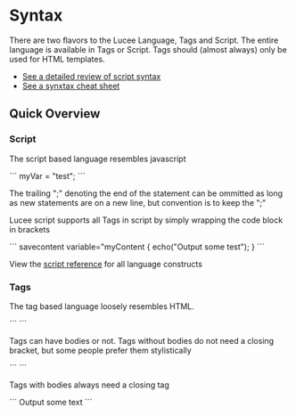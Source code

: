 # Syntax

There are two flavors to the Lucee Language, Tags and Script. The entire language is available in Tags or Script. Tags should (almost always) only be used for HTML templates.

* [See a detailed review of script syntax ](https://github.com/adamcameron/cfscript/blob/master/cfscript.md)
* [See a synxtax cheat sheet](https://rorylaitila.gitbooks.io/lucee/content/script_cheat_sheet.html)

## Quick Overview

### Script
The script based language resembles javascript 

<script src="https://gist.github.com/roryl/5817942eccef2bad2281.js?file=setting_a_variable.cfm"></script>

<noscript>
```
myVar = "test";
```
</noscript>

The trailing ";" denoting the end of the statement can be ommitted as long as new statements are on a new line, but convention is to keep the ";"

Lucee script supports all Tags in script by simply wrapping the code block in brackets

<script src="https://gist.github.com/roryl/5817942eccef2bad2281.js?file=script_tags.cfm"></script>

<noscript>
```
savecontent variable="myContent {
  echo("Output some test");
}
```
</noscript>

View the [script reference](script_reference.html) for all language constructs

### Tags 

The tag based language loosely resembles HTML.

<script src="https://gist.github.com/roryl/5817942eccef2bad2281.js?file=setting_a_variable_tag.cfm"></script>

<noscript>
```
<cfset myVar = "test">
```
</noscript>

Tags can have bodies or not. Tags without bodies do not need a closing bracket, but some people prefer them stylistically 

<script src="https://gist.github.com/roryl/5817942eccef2bad2281.js?file=optional_closing.cfm"></script>

<noscript>
```
<cfset myVar = "test" />
```
</noscript>

Tags with bodies always need a closing tag

<script src="https://gist.github.com/roryl/5817942eccef2bad2281.js?file=closing_tag_bodies.cfm"></script>

<noscript>
```
<cfsavecontent variable="myContent">
  Output some text
</cfsavecontent>
```

